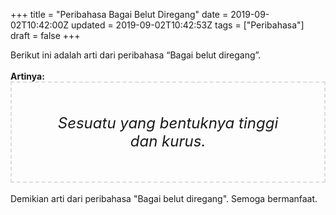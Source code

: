 +++
title = "Peribahasa Bagai Belut Diregang"
date = 2019-09-02T10:42:00Z
updated = 2019-09-02T10:42:53Z
tags = ["Peribahasa"]
draft = false
+++

<div dir="ltr" style="text-align: left;" trbidi="on"><div style="text-align: justify;">Berikut ini adalah arti dari peribahasa “Bagai belut diregang”.</div><br /><div style="text-align: justify;"><b>Artinya:</b></div><div style="border: 2px dashed #ddd; font-size: 24px; height: auto; margin: 0 auto; padding: 50px; text-align: center; width: auto;"><i>Sesuatu yang bentuknya tinggi dan kurus.</i></div><div style="text-align: justify;"><br /></div><div style="text-align: justify;">Demikian arti dari peribahasa "Bagai belut diregang". Semoga bermanfaat.</div></div>
